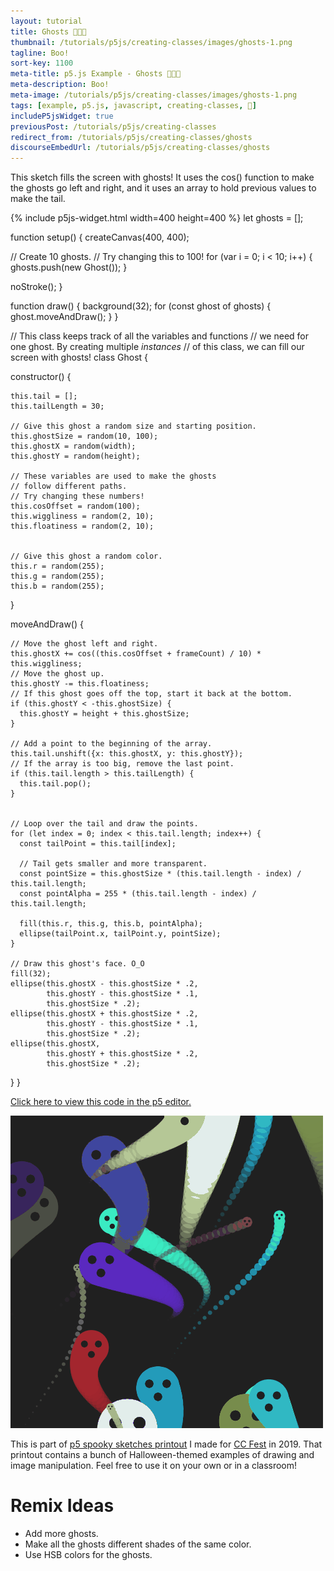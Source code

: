 ```yaml
---
layout: tutorial
title: Ghosts 👻👻👻
thumbnail: /tutorials/p5js/creating-classes/images/ghosts-1.png
tagline: Boo!
sort-key: 1100
meta-title: p5.js Example - Ghosts 👻👻👻
meta-description: Boo!
meta-image: /tutorials/p5js/creating-classes/images/ghosts-1.png
tags: [example, p5.js, javascript, creating-classes, 🎃]
includeP5jsWidget: true
previousPost: /tutorials/p5js/creating-classes
redirect_from: /tutorials/p5js/creating-classes/ghosts
discourseEmbedUrl: /tutorials/p5js/creating-classes/ghosts
---
```


This sketch fills the screen with ghosts! It uses the cos() function to make the ghosts go left and right, and it uses an array to hold previous values to make the tail.

{% include p5js-widget.html width=400 height=400 %}
let ghosts = [];

function setup() {
  createCanvas(400, 400);

  // Create 10 ghosts.
  // Try changing this to 100!
  for (var i = 0; i < 10; i++) {
    ghosts.push(new Ghost());
  }

  noStroke();
}

function draw() {
  background(32);
  for (const ghost of ghosts) {
    ghost.moveAndDraw();
  }
}

// This class keeps track of all the variables and functions
// we need for one ghost. By creating multiple *instances*
// of this class, we can fill our screen with ghosts!
class Ghost {

  constructor() {

    this.tail = [];
    this.tailLength = 30;

    // Give this ghost a random size and starting position.
    this.ghostSize = random(10, 100);
    this.ghostX = random(width);
    this.ghostY = random(height);

    // These variables are used to make the ghosts
    // follow different paths.
    // Try changing these numbers!
    this.cosOffset = random(100);
    this.wiggliness = random(2, 10);
    this.floatiness = random(2, 10);


    // Give this ghost a random color.
    this.r = random(255);
    this.g = random(255);
    this.b = random(255);
  }

  moveAndDraw() {

    // Move the ghost left and right.
    this.ghostX += cos((this.cosOffset + frameCount) / 10) * this.wiggliness;
    // Move the ghost up.
    this.ghostY -= this.floatiness;
    // If this ghost goes off the top, start it back at the bottom.
    if (this.ghostY < -this.ghostSize) {
      this.ghostY = height + this.ghostSize;
    }

    // Add a point to the beginning of the array.
    this.tail.unshift({x: this.ghostX, y: this.ghostY});
    // If the array is too big, remove the last point.
    if (this.tail.length > this.tailLength) {
      this.tail.pop();
    }


    // Loop over the tail and draw the points.
    for (let index = 0; index < this.tail.length; index++) {
      const tailPoint = this.tail[index];

      // Tail gets smaller and more transparent.
      const pointSize = this.ghostSize * (this.tail.length - index) / this.tail.length;
      const pointAlpha = 255 * (this.tail.length - index) / this.tail.length;

      fill(this.r, this.g, this.b, pointAlpha);
      ellipse(tailPoint.x, tailPoint.y, pointSize);
    }

    // Draw this ghost's face. O_O
    fill(32);
    ellipse(this.ghostX - this.ghostSize * .2,
            this.ghostY - this.ghostSize * .1,
            this.ghostSize * .2);
    ellipse(this.ghostX + this.ghostSize * .2,
            this.ghostY - this.ghostSize * .1,
            this.ghostSize * .2);
    ellipse(this.ghostX,
            this.ghostY + this.ghostSize * .2,
            this.ghostSize * .2);
  }
}
</script>

[Click here to view this code in the p5 editor.](https://editor.p5js.org/KevinWorkman/sketches/4lmubc5k_)

![ghosts](/tutorials/p5js/creating-classes/images/ghosts-2.gif)

This is part of [p5 spooky sketches printout](http://tinyurl.com/p5-spooky-sketches) I made for [CC Fest](http://ccfest.rocks/) in 2019. That printout contains a bunch of Halloween-themed examples of drawing and image manipulation. Feel free to use it on your own or in a classroom!

# Remix Ideas

- Add more ghosts.
- Make all the ghosts different shades of the same color.
- Use HSB colors for the ghosts.
